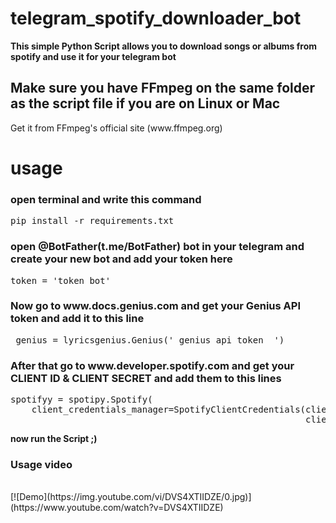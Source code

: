 # telegram_spotify_downloader_bot
<b>This simple Python Script allows you to download songs or albums from spotify and use it for your telegram bot</b>

<h2>Make sure you have FFmpeg on the same folder as the script file if you are on Linux or Mac</h3>
<p>       Get it from FFmpeg's official site (www.ffmpeg.org)
   </p>    
       
<h1>usage</h1>
<h3>open terminal and write this command</h3>
<pre>pip install -r requirements.txt</pre>
<h3>open @BotFather(t.me/BotFather) bot in  your telegram and create your new bot and add your token here</h3>
 <pre>token = 'token bot'</pre>
<h3>Now go to www.docs.genius.com and get your Genius API token and add it to this line </h3>
<pre> genius = lyricsgenius.Genius(' genius api token  ') </pre>

<h3>After that go to www.developer.spotify.com and get your CLIENT ID & CLIENT SECRET and add them to this lines </h3>
<pre>spotifyy = spotipy.Spotify(
    client_credentials_manager=SpotifyClientCredentials(client_id='client id spotify',
                                                        client_secret='client secret spotify'))</pre>

<b>now run the Script ;)</b>
### Usage video
<br>
[![Demo](https://img.youtube.com/vi/DVS4XTIIDZE/0.jpg)](https://www.youtube.com/watch?v=DVS4XTIIDZE)

